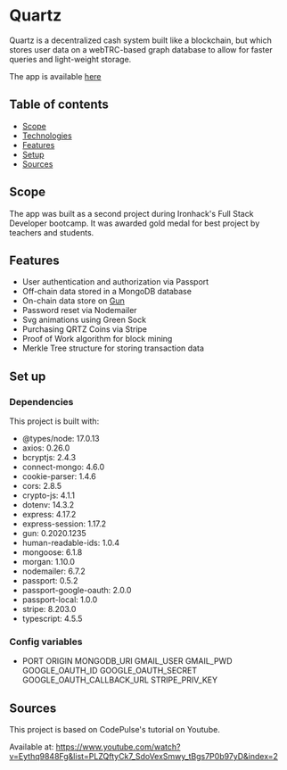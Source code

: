 # Quartz
Quartz is a decentralized cash system built like a blockchain, but which stores user data on a webTRC-based graph database to allow for faster queries and light-weight storage.

The app is available [here](https://quartz-bank.herokuapp.com/)

## Table of contents
* [Scope](#scope)
* [Technologies](#technologies)
* [Features](#features)
* [Setup](#setup)
* [Sources](#sources)

## Scope
The app was built as a second project during Ironhack's Full Stack Developer bootcamp.
It was awarded gold medal for best project by teachers and students.

## Features
* User authentication and authorization via Passport
* Off-chain data stored in a MongoDB database
* On-chain data store on [Gun](https://gun.eco/)
* Password reset via Nodemailer
* Svg animations using Green Sock
* Purchasing QRTZ Coins via Stripe
* Proof of Work algorithm for block mining
* Merkle Tree structure for storing transaction data

## Set up
### Dependencies
This project is built with:
* @types/node: 17.0.13
* axios: 0.26.0
* bcryptjs: 2.4.3
* connect-mongo: 4.6.0
* cookie-parser: 1.4.6
* cors: 2.8.5
* crypto-js: 4.1.1
* dotenv: 14.3.2
* express: 4.17.2
* express-session: 1.17.2
* gun: 0.2020.1235
* human-readable-ids: 1.0.4
* mongoose: 6.1.8
* morgan: 1.10.0
* nodemailer: 6.7.2
* passport: 0.5.2
* passport-google-oauth: 2.0.0
* passport-local: 1.0.0
* stripe: 8.203.0
* typescript: 4.5.5

### Config variables
* PORT
ORIGIN
MONGODB_URI
GMAIL_USER
GMAIL_PWD
GOOGLE_OAUTH_ID
GOOGLE_OAUTH_SECRET
GOOGLE_OAUTH_CALLBACK_URL
STRIPE_PRIV_KEY

## Sources
This project is based on CodePulse's tutorial on Youtube.

Available at: https://www.youtube.com/watch?v=Eythq9848Fg&list=PLZQftyCk7_SdoVexSmwy_tBgs7P0b97yD&index=2
